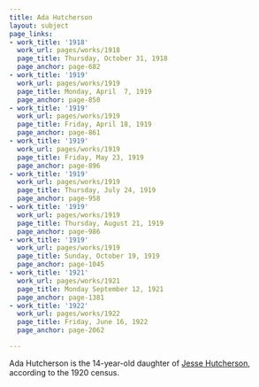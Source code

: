 ```yaml
---
title: Ada Hutcherson
layout: subject
page_links:
- work_title: '1918'
  work_url: pages/works/1918
  page_title: Thursday, October 31, 1918
  page_anchor: page-682
- work_title: '1919'
  work_url: pages/works/1919
  page_title: Monday, April  7, 1919
  page_anchor: page-850
- work_title: '1919'
  work_url: pages/works/1919
  page_title: Friday, April 18, 1919
  page_anchor: page-861
- work_title: '1919'
  work_url: pages/works/1919
  page_title: Friday, May 23, 1919
  page_anchor: page-896
- work_title: '1919'
  work_url: pages/works/1919
  page_title: Thursday, July 24, 1919
  page_anchor: page-958
- work_title: '1919'
  work_url: pages/works/1919
  page_title: Thursday, August 21, 1919
  page_anchor: page-986
- work_title: '1919'
  work_url: pages/works/1919
  page_title: Sunday, October 19, 1919
  page_anchor: page-1045
- work_title: '1921'
  work_url: pages/works/1921
  page_title: Monday September 12, 1921
  page_anchor: page-1381
- work_title: '1922'
  work_url: pages/works/1922
  page_title: Friday, June 16, 1922
  page_anchor: page-2062

---
```

<p>Ada Hutcherson is the 14-year-old daughter of <a href='../subjects/7550' title='Jesse Hutcherson'>Jesse Hutcherson</a>, according to the 1920 census.</p>